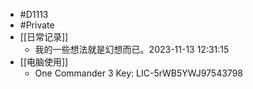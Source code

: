 - #D1113
- #Private
- [[日常记录]]
	- 我的一些想法就是幻想而已。2023-11-13 12:31:15
- [[电脑使用]]
	- One Commander 3 Key: LIC-5rWB5YWJ97543798